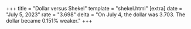+++
title = "Dollar versus Shekel"
template = "shekel.html"
[extra]
date = "July  5, 2023"
rate = "3.698"
delta = "On July  4, the dollar was 3.703. The dollar became 0.151% weaker."
+++
